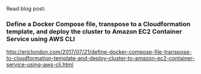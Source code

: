 Read blog post:

### Define a Docker Compose file, transpose to a Cloudformation template, and deploy the cluster to Amazon EC2 Container Service using AWS CLI

http://ericlondon.com/2017/07/21/define-docker-compose-file-transpose-to-cloudformation-template-and-deploy-cluster-to-amazon-ec2-container-service-using-aws-cli.html
